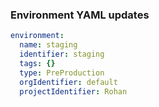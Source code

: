### Environment YAML updates

```yaml
environment:
  name: staging
  identifier: staging
  tags: {}
  type: PreProduction
  orgIdentifier: default
  projectIdentifier: Rohan
